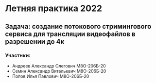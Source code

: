 # Летняя практика 2022

## Задача: создание потокового стримингового сервиса для трансляции видеофайлов в разрешении до 4к

### Участнки:
* Андреев Александр Олегович М8О-206Б-20
* Семин Александр Витальевич М8О-206Б-20
* Попов Илья Павлович М8О-206Б-20
